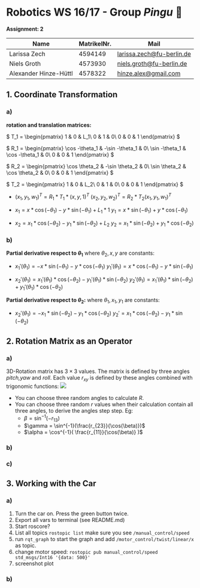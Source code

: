 # Robotics WS 16/17 - Group _Pingu_ 🐧

__Assignment: 2__

|  Name                      | MatrikelNr.   | Mail                       |
|----------------------------|---------------|----------------------------|
| Larissa Zech               | 4594149       | larissa.zech@fu-berlin.de  |
| Niels Groth                | 4573930       | niels.groth@fu-berlin.de   |
| Alexander Hinze-Hüttl      | 4578322       | hinze.alex@gmail.com       |

## 1. Coordinate Transformation
### a)

__rotation and translation matrices:__

$
T_1 = \begin{pmatrix}
  1 & 0 & L_1\\
  0 & 1 & 0\\
  0 & 0 & 1
\end{pmatrix}
$

$ R_1 =
 \begin{pmatrix}
  \cos -\theta_1 & -\sin -\theta_1 & 0\\
  \sin -\theta_1 & \cos -\theta_1 & 0\\
  0 & 0 & 1
\end{pmatrix}
$

$
R_2 = \begin{pmatrix}
 \cos \theta_2 & -\sin \theta_2 & 0\\
 \sin \theta_2 & \cos \theta_2 & 0\\
 0 & 0 & 1
\end{pmatrix}
$

$ T_2 = \begin{pmatrix}
  1 & 0 & L_2\\
  0 & 1 & 0\\
  0 & 0 & 1
\end{pmatrix}
$

* $(x_1,y_1,w_1)^T = R_1 * T_1 * (x,y,1)^T$
$(x_2,y_2,w_2)^T = R_2 * T_2 (x_1,y_1,w_1)^T$


* $x_1 = x * \cos(-\theta_1) - y * \sin(-\theta_1) + L_1*1$
$y_1 = x * \sin(-\theta_1) + y * \cos(-\theta_1)$


* $x_2 = x_1 * \cos(-\theta_2) - y_1 * \sin(-\theta_2) + L_2$
$y_2 = x_1 * \sin(-\theta_2) + y_1 * \cos(-\theta_2)$

### b)
__Partial derivative respect to $\theta_1$__
where $\theta_2,x,y$ are constants:
* $x_1'(\theta_1) = -x*\sin(-\theta_1) - y*\cos(-\theta_1)$
$y_1'(\theta_1) = x*\cos(-\theta_1) - y*\sin(-\theta_1)$


* $x_2'(\theta_1) = x_1'(\theta_1) * \cos(-\theta_2) - y_1'(\theta_1) * \sin(-\theta_2)$
$y_2'(\theta_1) = x_1'(\theta_1) * \sin(-\theta_2) + y_1'(\theta_1)* \cos(-\theta_2)$

__Partial derivative respect to $\theta_2$:__
where $\theta_1,x_1,y_1$ are constants:
* $x_2'(\theta_1) = - x_1 * \sin(-\theta_2) - y_1 * \cos(-\theta_2)$
$y_2' = x_1 * \cos(-\theta_2) - y_1 * \sin(-\theta_2)$


## 2. Rotation Matrix as an Operator
### a)
3D-Rotation matrix has $3\times3$ values. The matrix is defined by three angles _pitch,yaw_ and _roll_. Each value $r_{xy}$ is defined by these angles combined with trigonomic functions:
![](http://msl.cs.uiuc.edu/planning/img822.gif)
* You can choose three random angles to calculate $R$.
* You can choose three random $r$ values when their calculation contain all three angles, to derive the angles step step. Eg:
  * $\beta = \sin^{-1}(-r_{13})$
  * $\gamma = \sin^{-1}(\frac{r_{23}}{\cos(\beta)})$
  * $\alpha = \cos^{-1}( \frac{r_{11}}{\cos(\beta)} )$

### b)

### c)

## 3. Working with the Car
### a)
1. Turn the car on. Press the green button twice.
2. Export all vars to terminal (see README.md)
3. Start roscore?
4. List all topics `rostopic list` make sure you see `/manual_control/speed`
5. run `rqt_graph` to start the graph and add `/motor_control/twist/linear/x` as topic.
6. change motor speed: `rostopic pub manual_control/speed std_msgs/Int16 '{data: 500}'`
7. screenshot plot

### b)
